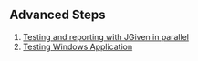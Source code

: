 ## Advanced Steps

1. [Testing and reporting with JGiven in parallel](../xref-test/dev/aherscu/qa/testing/example/scenarios/tutorial6/package-frame.html)
2. [Testing Windows Application](../xref-test/dev/aherscu/qa/testing/example/scenarios/tutorial5/package-frame.html)
